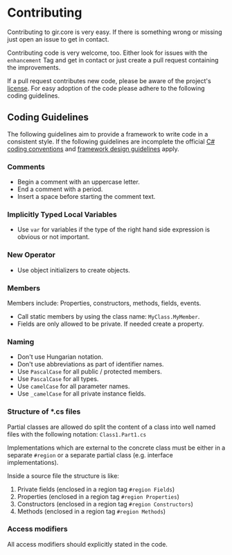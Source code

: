 # Contributing
Contributing to gir.core is very easy. If there is something wrong or missing just open an issue to get in contact.

Contributing code is very welcome, too. Either look for issues with the `enhancement` Tag and get in contact or just create a pull request containing the improvements.

If a pull request contributes new code, please be aware of the project's [license](LICENSE). For easy adoption of the code please adhere to the following coding guidelines.

## Coding Guidelines
The following guidelines aim to provide a framework to write code in a consistent style. If the following guidelines are incomplete the official [C# coding conventions](https://docs.microsoft.com/en-us/dotnet/csharp/programming-guide/inside-a-program/coding-conventions) and [framework design guidelines](https://docs.microsoft.com/en-us/dotnet/standard/design-guidelines/) apply.

### Comments
- Begin a comment with an uppercase letter.
- End a comment with a period.
- Insert a space before starting the comment text.

### Implicitly Typed Local Variables
- Use `var` for variables if the type of the right hand side expression is obvious or not important.

### New Operator
- Use object initializers to create objects.

### Members
Members include: Properties, constructors, methods, fields, events.
- Call static members by using the class name: `MyClass.MyMember`.
- Fields are only allowed to be private. If needed create a property.

### Naming
- Don't use Hungarian notation.
- Don't use abbreviations as part of identifier names.
- Use `PascalCase` for all public / protected members.
- Use `PascalCase` for all types.
- Use `camelCase` for all parameter names.
- Use `_camelCase` for all private instance fields.

### Structure of *.cs files
Partial classes are allowed do split the content of a class into well named files with the following notation: `Class1.Part1.cs`

Implementations which are external to the concrete class must be either in a separate `#region` or a separate partial class (e.g. interface implementations).

Inside a source file the structure is like:
 1. Private fields (enclosed in a region tag `#region Fields`)
 2. Properties (enclosed in a region tag `#region Properties`)
 3. Constructors (enclosed in a region tag `#region Constructors`)
 4. Methods (enclosed in a region tag `#region Methods`)
 
 ### Access modifiers
 All access modifiers should explicitly stated in the code.

